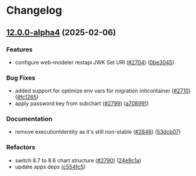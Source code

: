 # Changelog

## [12.0.0-alpha4](https://github.com/camunda/camunda-platform-helm/compare/camunda-platform-alpha-v12.0.0-alpha3...camunda-platform-alpha-12.0.0-alpha4) (2025-02-06)


### Features

* configure web-modeler restapi JWK Set URI ([#2704](https://github.com/camunda/camunda-platform-helm/issues/2704)) ([0be3045](https://github.com/camunda/camunda-platform-helm/commit/0be304587c72c25644f08e3520089065eff55a8a))


### Bug Fixes

* added support for optimize env vars for migration initcontainer ([#2710](https://github.com/camunda/camunda-platform-helm/issues/2710)) ([8fc1265](https://github.com/camunda/camunda-platform-helm/commit/8fc1265feba2e9ab5b2d386b53e54e6e0cea47b5))
* apply password key from subchart ([#2799](https://github.com/camunda/camunda-platform-helm/issues/2799)) ([a708991](https://github.com/camunda/camunda-platform-helm/commit/a70899107aafc9360aee09c47316ba3f19ec1262))


### Documentation

* remove executionIdentity as it's still non-stable ([#2846](https://github.com/camunda/camunda-platform-helm/issues/2846)) ([53dcb07](https://github.com/camunda/camunda-platform-helm/commit/53dcb07f1ad234e3feede53752b9aab24b5312f1))


### Refactors

* switch 8.7 to 8.6 chart structure ([#2790](https://github.com/camunda/camunda-platform-helm/issues/2790)) ([24e9c1a](https://github.com/camunda/camunda-platform-helm/commit/24e9c1a2d57025dcd08a14fb2a324c4af4cdcbac))
* update apps deps ([c554fc5](https://github.com/camunda/camunda-platform-helm/commit/c554fc5354c4807172f55a39d0d74a51bd9031b4))
